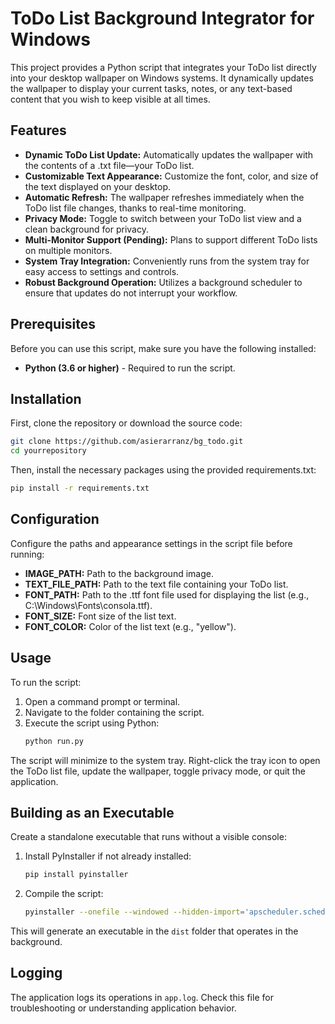 # ToDo List Background Integrator for Windows

This project provides a Python script that integrates your ToDo list directly into your desktop wallpaper on Windows systems. It dynamically updates the wallpaper to display your current tasks, notes, or any text-based content that you wish to keep visible at all times.

## Features

- **Dynamic ToDo List Update:** Automatically updates the wallpaper with the contents of a .txt file—your ToDo list.
- **Customizable Text Appearance:** Customize the font, color, and size of the text displayed on your desktop.
- **Automatic Refresh:** The wallpaper refreshes immediately when the ToDo list file changes, thanks to real-time monitoring.
- **Privacy Mode:** Toggle to switch between your ToDo list view and a clean background for privacy.
- **Multi-Monitor Support (Pending):** Plans to support different ToDo lists on multiple monitors.
- **System Tray Integration:** Conveniently runs from the system tray for easy access to settings and controls.
- **Robust Background Operation:** Utilizes a background scheduler to ensure that updates do not interrupt your workflow.

## Prerequisites

Before you can use this script, make sure you have the following installed:

- **Python (3.6 or higher)** - Required to run the script.

## Installation

First, clone the repository or download the source code:

```bash
git clone https://github.com/asierarranz/bg_todo.git
cd yourrepository
```

Then, install the necessary packages using the provided requirements.txt:

```bash
pip install -r requirements.txt
```

## Configuration

Configure the paths and appearance settings in the script file before running:

- **IMAGE_PATH:** Path to the background image.
- **TEXT_FILE_PATH:** Path to the text file containing your ToDo list.
- **FONT_PATH:** Path to the .ttf font file used for displaying the list (e.g., C:\\Windows\\Fonts\\consola.ttf).
- **FONT_SIZE:** Font size of the list text.
- **FONT_COLOR:** Color of the list text (e.g., "yellow").

## Usage

To run the script:

1. Open a command prompt or terminal.
2. Navigate to the folder containing the script.
3. Execute the script using Python:
   ```bash
   python run.py
   ```

The script will minimize to the system tray. Right-click the tray icon to open the ToDo list file, update the wallpaper, toggle privacy mode, or quit the application.

## Building as an Executable

Create a standalone executable that runs without a visible console:

1. Install PyInstaller if not already installed:
   ```bash
   pip install pyinstaller
   ```
2. Compile the script:
   ```bash
   pyinstaller --onefile --windowed --hidden-import='apscheduler.schedulers.background' --hidden-import='apscheduler.triggers.interval' --hidden-import='apscheduler.executors.default' run.py
   ```

This will generate an executable in the `dist` folder that operates in the background.

## Logging

The application logs its operations in `app.log`. Check this file for troubleshooting or understanding application behavior.
